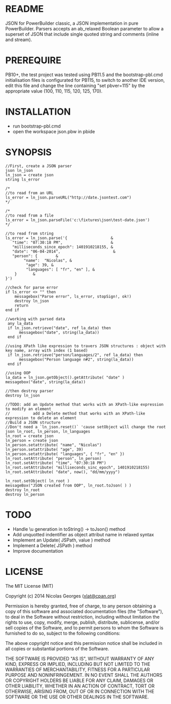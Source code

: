 README
======

JSON for PowerBuilder classic, a JSON implementation in pure PowerBuilder.
Parsers accepts an ab_relaxed Boolean parameter to allow a superset of JSON 
that include single quoted string and comments (inline and stream).


PREREQUIRE
==========

PB10+, the test project was tested using PB11.5 and the bootstrap-pbl.cmd 
initialisation files is configurated for PB115, to switch to another IDE 
version, edit this file and change the line containing "set pbver=115" by
the appropriate value (100, 110, 115, 120, 125, 170).

INSTALLATION
============

* run bootstrap-pbl.cmd 
* open the workspace json.pbw in pbide

SYNOPSIS
========

```
//First, create a JSON parser
json ln_json
ln_json = create json
string ls_error

/*
//to read from an URL
ls_error = ln_json.parseURL("http://date.jsontest.com")
*/

/*
//to read from a file
ls_error = ln_json.parseFile('c:\fixtures\json\test-date.json')
*/

//to read from string
ls_error = ln_json.parse('{                   &
   "time": "07:30:18 PM",                     &
   "milliseconds_since_epoch": 1401910218155, &
   "date": "06-04-2014",                       &
   "person": {        &
	    "name":  "Nicolas", &
		 "age": 39, &
		 "languages": [ "fr", "en" ], &
	}       &
}')

//check for parse error
if ls_error <> "" then
	messagebox("Parse error", ls_error, stopSign!, ok!)
	destroy ln_json
	return
end if

//working with parsed data
 any la_data
 if ln_json.retrieve("date", ref la_data) then
	  messagebox("date", string(la_data))
 end if

//using XPath like expression to travers JSON structures : object with key name, array with index (1 based)
 if ln_json.retrieve("person/languages/2", ref la_data) then
	  messagebox("Person language n#2", string(la_data))
 end if

//using OOP
la_data = ln_json.getObject().getAttribute( "date" )
messagebox("date", string(la_data))

//then destroy parser
destroy ln_json

//TODO: add an Update method that works with an XPath-like expression to modify an element
//			add a Delete method that works with an XPath-like expression to delete an element
//Build a JSON structure
//Don't need a `ln_json.reset()` 'cause setObject will change the root
json ln_root, ln_person, ln_languages
ln_root = create json
ln_person = create json
ln_person.setattribute( "name", "Nicolas")
ln_person.setattribute( "age", 39)
ln_person.setattribute( "languages", { "fr", "en" })
ln_root.setAttribute( "person", ln_person)
ln_root.setAttribute( "time", "07:30:18 PM")
ln_root.setAttribute( "milliseconds_sinc_epoch", 1401910218155)
ln_root.setAttribute( "date", now(), "dd/mm/yyyy")

ln_root.setObject( ln_root )
messageBox("JSON created from OOP", ln_root.toJson( ) )
destroy ln_root
destroy ln_person
```

TODO
====
* Handle \u generation in toString() -> toJson() method
* Add unquotted indentifier as object attribut name in relaxed syntax
* Implement an Update( JSPath, value ) method
* Implement a Delete( JSPath ) method
* Improve documentation

LICENSE
=======

The MIT License (MIT)

Copyright (c) 2014 Nicolas Georges (xlat@cpan.org)

Permission is hereby granted, free of charge, to any person obtaining a copy of
this software and associated documentation files (the "Software"), to deal in
the Software without restriction, including without limitation the rights to
use, copy, modify, merge, publish, distribute, sublicense, and/or sell copies of
the Software, and to permit persons to whom the Software is furnished to do so,
subject to the following conditions:

The above copyright notice and this permission notice shall be included in all
copies or substantial portions of the Software.

THE SOFTWARE IS PROVIDED "AS IS", WITHOUT WARRANTY OF ANY KIND, EXPRESS OR
IMPLIED, INCLUDING BUT NOT LIMITED TO THE WARRANTIES OF MERCHANTABILITY, FITNESS
FOR A PARTICULAR PURPOSE AND NONINFRINGEMENT. IN NO EVENT SHALL THE AUTHORS OR
COPYRIGHT HOLDERS BE LIABLE FOR ANY CLAIM, DAMAGES OR OTHER LIABILITY, WHETHER
IN AN ACTION OF CONTRACT, TORT OR OTHERWISE, ARISING FROM, OUT OF OR IN
CONNECTION WITH THE SOFTWARE OR THE USE OR OTHER DEALINGS IN THE SOFTWARE.
